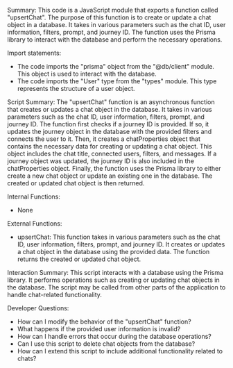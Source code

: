 Summary:
This code is a JavaScript module that exports a function called "upsertChat". The purpose of this function is to create or update a chat object in a database. It takes in various parameters such as the chat ID, user information, filters, prompt, and journey ID. The function uses the Prisma library to interact with the database and perform the necessary operations.

Import statements:
- The code imports the "prisma" object from the "@db/client" module. This object is used to interact with the database.
- The code imports the "User" type from the "types" module. This type represents the structure of a user object.

Script Summary:
The "upsertChat" function is an asynchronous function that creates or updates a chat object in the database. It takes in various parameters such as the chat ID, user information, filters, prompt, and journey ID. The function first checks if a journey ID is provided. If so, it updates the journey object in the database with the provided filters and connects the user to it. Then, it creates a chatProperties object that contains the necessary data for creating or updating a chat object. This object includes the chat title, connected users, filters, and messages. If a journey object was updated, the journey ID is also included in the chatProperties object. Finally, the function uses the Prisma library to either create a new chat object or update an existing one in the database. The created or updated chat object is then returned.

Internal Functions:
- None

External Functions:
- upsertChat: This function takes in various parameters such as the chat ID, user information, filters, prompt, and journey ID. It creates or updates a chat object in the database using the provided data. The function returns the created or updated chat object.

Interaction Summary:
This script interacts with a database using the Prisma library. It performs operations such as creating or updating chat objects in the database. The script may be called from other parts of the application to handle chat-related functionality.

Developer Questions:
- How can I modify the behavior of the "upsertChat" function?
- What happens if the provided user information is invalid?
- How can I handle errors that occur during the database operations?
- Can I use this script to delete chat objects from the database?
- How can I extend this script to include additional functionality related to chats?